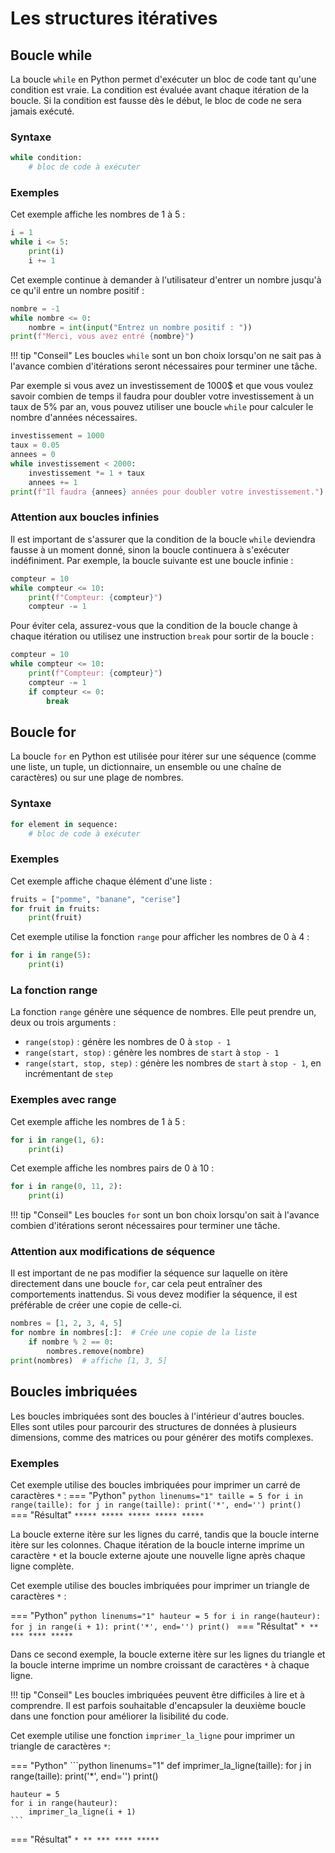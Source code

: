# Les structures itératives

## Boucle while

La boucle `while` en Python permet d'exécuter un bloc de code tant qu'une
condition est vraie. La condition est évaluée avant chaque itération de la
boucle. Si la condition est fausse dès le début, le bloc de code ne sera jamais
exécuté.

### Syntaxe
```python
while condition:
    # bloc de code à exécuter
```

### Exemples
Cet exemple affiche les nombres de 1 à 5 :
```python linenums="1"
i = 1
while i <= 5:
    print(i)
    i += 1
```

Cet exemple continue à demander à l'utilisateur d'entrer un nombre jusqu'à ce
qu'il entre un nombre positif :
```python linenums="1"
nombre = -1
while nombre <= 0:
    nombre = int(input("Entrez un nombre positif : "))
print(f"Merci, vous avez entré {nombre}")
```

!!! tip "Conseil"
    Les boucles `while` sont un bon choix lorsqu'on ne sait pas à
    l'avance combien d'itérations seront nécessaires pour terminer une tâche.

Par exemple si vous avez un investissement de 1000$ et que vous voulez savoir
combien de temps il faudra pour doubler votre investissement à un taux de 5% par
an, vous pouvez utiliser une boucle `while` pour calculer le nombre d'années
nécessaires.

```python linenums="1"
investissement = 1000
taux = 0.05
annees = 0
while investissement < 2000:
    investissement *= 1 + taux
    annees += 1
print(f"Il faudra {annees} années pour doubler votre investissement.")
```

### Attention aux boucles infinies
Il est important de s'assurer que la condition de la boucle `while` deviendra
fausse à un moment donné, sinon la boucle continuera à s'exécuter indéfiniment.
Par exemple, la boucle suivante est une boucle infinie :
```python linenums="1"
compteur = 10
while compteur <= 10:
    print(f"Compteur: {compteur}")
    compteur -= 1
```

Pour éviter cela, assurez-vous que la condition de la boucle change à chaque
itération ou utilisez une instruction `break` pour sortir de la boucle :
```python linenums="1"
compteur = 10
while compteur <= 10:
    print(f"Compteur: {compteur}")
    compteur -= 1
    if compteur <= 0:
        break
```

## Boucle for

La boucle `for` en Python est utilisée pour itérer sur une séquence (comme une
liste, un tuple, un dictionnaire, un ensemble ou une chaîne de caractères) ou
sur une plage de nombres.

### Syntaxe
```python
for element in sequence:
    # bloc de code à exécuter
```

### Exemples
Cet exemple affiche chaque élément d'une liste :
```python linenums="1"
fruits = ["pomme", "banane", "cerise"]
for fruit in fruits:
    print(fruit)
```

Cet exemple utilise la fonction `range` pour afficher les nombres de 0 à 4 :
```python linenums="1"
for i in range(5):
    print(i)
```

### La fonction range

La fonction `range` génère une séquence de nombres. Elle peut prendre un, deux
ou trois arguments :

- `range(stop)` : génère les nombres de 0 à `stop - 1`
- `range(start, stop)` : génère les nombres de `start` à `stop - 1`
- `range(start, stop, step)` : génère les nombres de `start` à `stop - 1`, en incrémentant de `step`

### Exemples avec range
Cet exemple affiche les nombres de 1 à 5 :
```python linenums="1"
for i in range(1, 6):
    print(i)
```

Cet exemple affiche les nombres pairs de 0 à 10 :
```python linenums="1"
for i in range(0, 11, 2):
    print(i)
```

!!! tip "Conseil"
    Les boucles `for` sont un bon choix lorsqu'on sait à l'avance 
    combien d'itérations seront nécessaires pour terminer une tâche.

### Attention aux modifications de séquence
Il est important de ne pas modifier la séquence sur laquelle on itère
directement dans une boucle `for`, car cela peut entraîner des comportements
inattendus. Si vous devez modifier la séquence, il est préférable de créer une
copie de celle-ci.

```python linenums="1"
nombres = [1, 2, 3, 4, 5]
for nombre in nombres[:]:  # Crée une copie de la liste
    if nombre % 2 == 0:
        nombres.remove(nombre)
print(nombres)  # affiche [1, 3, 5]
```

## Boucles imbriquées

Les boucles imbriquées sont des boucles à l'intérieur d'autres boucles. Elles
sont utiles pour parcourir des structures de données à plusieurs dimensions,
comme des matrices ou pour générer des motifs complexes.

### Exemples

Cet exemple utilise des boucles imbriquées pour imprimer un carré de caractères
`*` :
=== "Python"
    ```python linenums="1"
    taille = 5
    for i in range(taille):
        for j in range(taille):
            print('*', end='')
        print()
    ```
=== "Résultat"
    ```
    *****
    *****
    *****
    *****
    *****
    ```

La boucle externe itère sur les lignes du carré, tandis que la boucle interne
itère sur les colonnes. Chaque itération de la boucle interne imprime un
caractère `*` et la boucle externe ajoute une nouvelle ligne après chaque ligne
complète.

Cet exemple utilise des boucles imbriquées pour imprimer un triangle de
caractères `*` :

=== "Python"
    ```python linenums="1"
    hauteur = 5
    for i in range(hauteur):
        for j in range(i + 1):
            print('*', end='')
        print()
    ```
=== "Résultat"
    ```
    *
    **
    ***
    ****
    *****
    ```

Dans ce second exemple, la boucle externe itère sur les lignes du triangle et
la boucle interne imprime un nombre croissant de caractères `*` à chaque ligne.

!!! tip "Conseil"
    Les boucles imbriquées peuvent être difficiles à lire et
    à comprendre. Il est parfois souhaitable
    d'encapsuler la deuxième boucle dans une fonction pour améliorer la
    lisibilité du code.


Cet exemple utilise une fonction `imprimer_la_ligne` pour imprimer un triangle
de caractères `*`:

=== "Python"
    ```python linenums="1"
    def imprimer_la_ligne(taille):
        for j in range(taille):
            print('*', end='')
        print()

    hauteur = 5
    for i in range(hauteur):
        imprimer_la_ligne(i + 1)
    ```
=== "Résultat"
    ```
    *
    **
    ***
    ****
    *****
    ```
